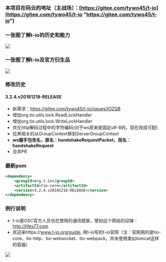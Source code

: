 ### 本项目在码云的地址（主战场）：[https://gitee.com/tywo45/t-io](https://gitee.com/tywo45/t-io "https://gitee.com/tywo45/t-io")


### 一张图了解t-io的历史和能力
![](https://res.t-io.org/doc/t-io-base_01.png?44)

### 一张图了解t-io及官方衍生品
![](https://res.t-io.org/doc/t-io-base_02.png?44)

### 修改历史
#### 3.2.4.v20181218-RELEASE
- 新需求：https://gitee.com/tywo45/t-io/issues/IOZQB
- 增加org.tio.utils.lock.ReadLockHandler<T>
- 增加org.tio.utils.lock.WriteLockHandler<T>
- 优化http解码过程中的字符编码(对于ws原来是固定utf-8的，现在改成可配) 
- 拉黑相关的从GroupContext移到ServerGroupContext
- **ws握手包改名，原名：handshakeRequestPacket，现名：handshakeRequest**
- 合并PR

### 最新pom
```xml
<dependency>
    <groupId>org.t-io</groupId>
    <artifactId>tio-core</artifactId>
    <version>3.2.4.v20181218-RELEASE</version>
</dependency>
```

### 例行说明
- t-io是OSC官方人员也在使用的通讯框架，譬如这个网站的动弹：http://lifes77.com
- 欢迎来https://www.t-io.org/guide, 用t-io写的t-io官网（注：官网用的是tio-core、tio-http、tio-websocket、tio-webpack，并未使用类似tomcat这样的容器）

[![](https://res.t-io.org/blog/upload/img/50/8931/1119484/88097537/74541310905/89/095501/1_sm.png)](https://www.t-io.org/guide/index.html)


